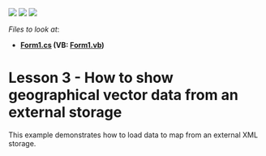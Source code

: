 <!-- default badges list -->
![](https://img.shields.io/endpoint?url=https://codecentral.devexpress.com/api/v1/VersionRange/128576867/17.1.3%2B)
[![](https://img.shields.io/badge/Open_in_DevExpress_Support_Center-FF7200?style=flat-square&logo=DevExpress&logoColor=white)](https://supportcenter.devexpress.com/ticket/details/T174365)
[![](https://img.shields.io/badge/📖_How_to_use_DevExpress_Examples-e9f6fc?style=flat-square)](https://docs.devexpress.com/GeneralInformation/403183)
<!-- default badges end -->
<!-- default file list -->
*Files to look at*:

* **[Form1.cs](./CS/MapLesson3/Form1.cs) (VB: [Form1.vb](./VB/MapLesson3/Form1.vb))**
<!-- default file list end -->
# Lesson 3 - How to show geographical vector data from an external storage


This example demonstrates how to load data to map from an external XML storage.

<br/>


